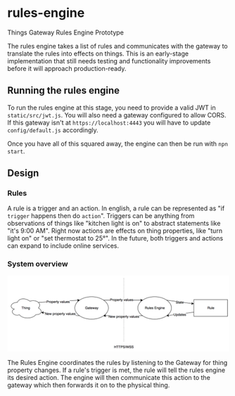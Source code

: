 # rules-engine
Things Gateway Rules Engine Prototype

The rules engine takes a list of rules and communicates with the gateway to
translate the rules into effects on things. This is an early-stage
implementation that still needs testing and functionality improvements before
it will approach production-ready.

## Running the rules engine

To run the rules engine at this stage, you need to provide a valid JWT in
`static/src/jwt.js`. You will also need a gateway configured to allow CORS. If
this gateway isn't at `https://localhost:4443` you will have to update
`config/default.js` accordingly.

Once you have all of this squared away, the engine can then be run with `npn
start`.

## Design

### Rules

A rule is a trigger and an action. In english, a rule can be represented as "if
`trigger` happens then do `action`". Triggers can be anything from observations
of things like "kitchen light is on" to abstract statements like "it's 9:00
AM". Right now actions are effects on thing properties, like "turn light on" or
"set thermostat to 25&deg;". In the future, both triggers and actions can
expand to include online services.

### System overview
![System diagram](doc/fig.png)

The Rules Engine coordinates the rules by listening to the Gateway for thing
property changes. If a rule's trigger is met, the rule will tell the rules
engine its desired action. The engine will then communicate this action to the
gateway which then forwards it on to the physical thing.
